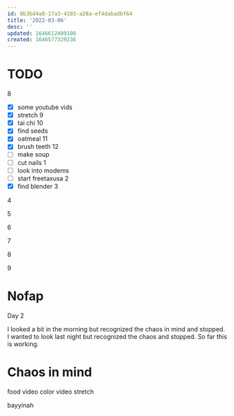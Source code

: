 ```yaml
---
id: 8b3bd4a8-17a3-4103-a28a-ef4dabadbf64
title: '2022-03-06'
desc: ''
updated: 1646612409100
created: 1646577329236
---
```


# TODO

8
- [x] some youtube vids
- [x] stretch
9
- [x] tai chi
10
- [x] find seeds 
- [x] oatmeal
11
- [x] brush teeth
12
- [ ] make soup
- [ ] cut nails
1
- [ ] look into modems
- [ ] start freetaxusa
2
- [x] find blender
3

4

5

6

7

8

9


# Nofap

Day 2

I looked a bit in the morning but recognized the chaos in mind and stopped. I wanted to look last night but recognized the chaos and stopped. So far this is working.


# Chaos in mind

food video
color video
stretch

bayyinah